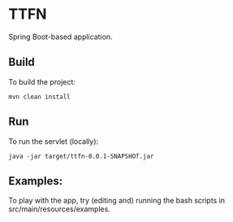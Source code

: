 # TTFN

Spring Boot-based application.

## Build

To build the project:

    mvn clean install

## Run

To run the servlet (locally):

    java -jar target/ttfn-0.0.1-SNAPSHOT.jar

## Examples:

To play with the app, try (editing and) running the bash scripts in src/main/resources/examples.

